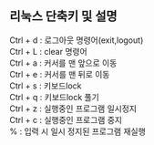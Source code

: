 ## 리눅스 단축키 및 설명
Ctrl + d : 로그아웃 명령어(exit,logout)  
Ctrl + L : clear 명령어  
Ctrl + a : 커서를 맨 앞으로 이동  
Ctrl + e : 커서를 맨 뒤로 이동  
Ctrl + s : 키보드lock  
Ctrl + q : 키보드lock 풀기  
Ctrl + z : 실행중인 프로그램 일시정지  
Ctrl + c : 실행중인 프로그램 중지  
% : 입력 시 일시 정지된 프로그램 재실행  

